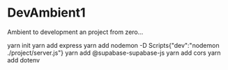 # DevAmbient1

Ambient to development an project from zero...

yarn init
yarn add express
yarn add nodemon -D
Scripts{"dev":"nodemon ./project/server.js"}
yarn add @supabase-supabase-js
yarn add cors
yarn add dotenv
